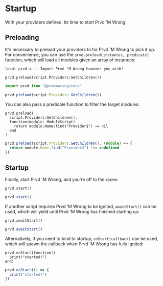 # Startup

With your providers defined, its time to start Prvd 'M Wrong.

## Preloading

It's necessary to preload your providers to for Prvd 'M Wrong to pick it up. For
convenience, you can use the `prvd.preload(instances, predicate)` function,
which will load all modules given an array of instances:

<section class="only-luau" markdown>

```Luau
local prvd = -- Import Prvd 'M Wrong however you wish!

prvd.preload(script.Providers:GetChildren())
```

</section><section class="only-rbxts" markdown>

```TypeScript
import prvd from "@prvdmwrong/core"

prvd.preload(script.Providers.GetChildren())
```

</section>

You can also pass a predicate function to filter the target modules:

<section class="only-luau" markdown>

```Luau
prvd.preload(
  script.Providers:GetChildren(),
  function(module: ModuleScript)
    return module.Name:find("Provider$") ~= nil
  end
)
```

</section><section class="only-rbxts" markdown>

```TypeScript
prvd.preload(script.Providers.GetChildren(), (module) => {
  return module.Name.find("Provider$") !== undefined
})
```

</section>

## Startup

Finally, start Prvd 'M Wrong, and you're off to the races:

<section class="only-luau" markdown>

```Luau
prvd.start()
```

</section><section class="only-rbxts" markdown>

```TypeScript
prvd.start()
```

</section>

If another script requires Prvd 'M Wrong to be ignited, `awaitStart()` can be
used, which will yield until Prvd 'M Wrong has finished starting up:

<section class="only-luau" markdown>

```Luau
prvd.awaitStart()
```

</section><section class="only-rbxts" markdown>

```TypeScript
prvd.awaitStart()
```

</section>

Alternatively, if you need to bind to startup, `onStart(callback)` can be used,
which will spawn the callback when Prvd 'M Wrong has fully ignited:

<section class="only-luau" markdown>

```Luau
prvd.onStart(function()
  print("started!")
end)
```

</section><section class="only-rbxts" markdown>

```TypeScript
prvd.onStart(() => {
  print("started!")
})
```

</section>
